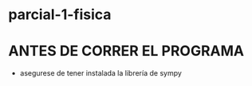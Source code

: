 # parcial-1-fisica
# ANTES DE CORRER EL PROGRAMA
- asegurese de tener instalada la librería de sympy
